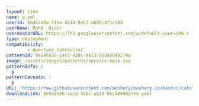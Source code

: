 ```yaml
---
layout: item
name: q.yml
userId: b6467d0a-f11e-4614-9eb2-ab80c4f1c58d
userName: Mohd  Uzair
userAvatarURL: https://lh3.googleusercontent.com/a/default-user=s96-c
type: deployment
compatibility: 
        - Aperture Controller
patternId: 8e545926-1ac3-43bc-ab13-8524804827ee
image: /assets/images/patterns/service-mesh.svg
patternInfo: |
  p
patternCaveats: |
  p
URL: 'https://raw.githubusercontent.com/meshery/meshery.io/master/catalog/8e545926-1ac3-43bc-ab13-8524804827ee.yaml'
downloadLink: 8e545926-1ac3-43bc-ab13-8524804827ee.yaml
---
```

